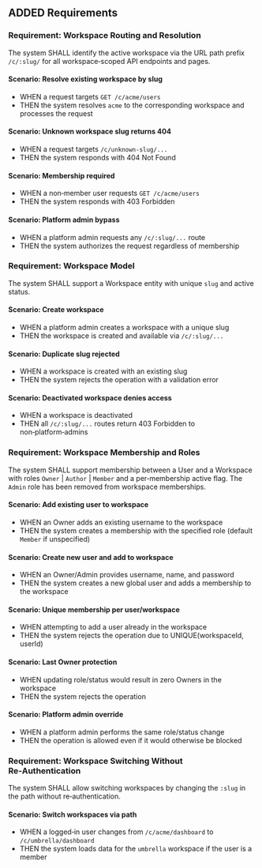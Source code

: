 ## ADDED Requirements

### Requirement: Workspace Routing and Resolution

The system SHALL identify the active workspace via the URL path prefix `/c/:slug/` for all workspace‑scoped API endpoints and pages.

#### Scenario: Resolve existing workspace by slug

- WHEN a request targets `GET /c/acme/users`
- THEN the system resolves `acme` to the corresponding workspace and processes the request

#### Scenario: Unknown workspace slug returns 404

- WHEN a request targets `/c/unknown-slug/...`
- THEN the system responds with 404 Not Found

#### Scenario: Membership required

- WHEN a non‑member user requests `GET /c/acme/users`
- THEN the system responds with 403 Forbidden

#### Scenario: Platform admin bypass

- WHEN a platform admin requests any `/c/:slug/...` route
- THEN the system authorizes the request regardless of membership

### Requirement: Workspace Model

The system SHALL support a Workspace entity with unique `slug` and active status.

#### Scenario: Create workspace

- WHEN a platform admin creates a workspace with a unique slug
- THEN the workspace is created and available via `/c/:slug/...`

#### Scenario: Duplicate slug rejected

- WHEN a workspace is created with an existing slug
- THEN the system rejects the operation with a validation error

#### Scenario: Deactivated workspace denies access

- WHEN a workspace is deactivated
- THEN all `/c/:slug/...` routes return 403 Forbidden to non‑platform‑admins

### Requirement: Workspace Membership and Roles

The system SHALL support membership between a User and a Workspace with roles `Owner` | `Author` | `Member` and a per‑membership active flag. The `Admin` role has been removed from workspace memberships.

#### Scenario: Add existing user to workspace

- WHEN an Owner adds an existing username to the workspace
- THEN the system creates a membership with the specified role (default `Member` if unspecified)

#### Scenario: Create new user and add to workspace

- WHEN an Owner/Admin provides username, name, and password
- THEN the system creates a new global user and adds a membership to the workspace

#### Scenario: Unique membership per user/workspace

- WHEN attempting to add a user already in the workspace
- THEN the system rejects the operation due to UNIQUE(workspaceId, userId)

#### Scenario: Last Owner protection

- WHEN updating role/status would result in zero Owners in the workspace
- THEN the system rejects the operation

#### Scenario: Platform admin override

- WHEN a platform admin performs the same role/status change
- THEN the operation is allowed even if it would otherwise be blocked

### Requirement: Workspace Switching Without Re‑Authentication

The system SHALL allow switching workspaces by changing the `:slug` in the path without re‑authentication.

#### Scenario: Switch workspaces via path

- WHEN a logged‑in user changes from `/c/acme/dashboard` to `/c/umbrella/dashboard`
- THEN the system loads data for the `umbrella` workspace if the user is a member
